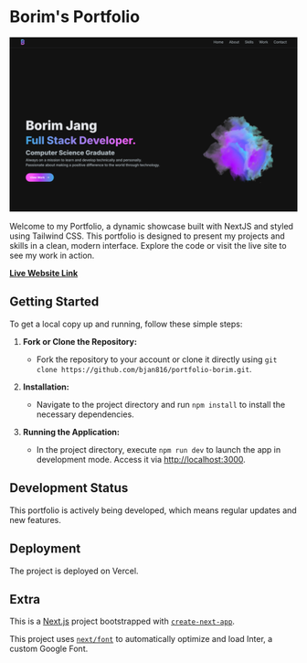 # Borim's Portfolio

![Portfolio Screenshot](./public/images/projects/Portfolio.PNG)

Welcome to my Portfolio, a dynamic showcase built with NextJS and styled using Tailwind CSS. This portfolio is designed to present my projects and skills in a clean, modern interface. Explore the code or visit the live site to see my work in action.

[**Live Website Link**](https://portfolio-borim.vercel.app/)

## Getting Started

To get a local copy up and running, follow these simple steps:

1. **Fork or Clone the Repository:**
   - Fork the repository to your account or clone it directly using `git clone https://github.com/bjan816/portfolio-borim.git`.

2. **Installation:**
   - Navigate to the project directory and run `npm install` to install the necessary dependencies.

3. **Running the Application:**
   - In the project directory, execute `npm run dev` to launch the app in development mode. Access it via [http://localhost:3000](http://localhost:3000).

## Development Status

This portfolio is actively being developed, which means regular updates and new features. 

## Deployment

The project is deployed on Vercel.

## Extra

This is a [Next.js](https://nextjs.org/) project bootstrapped with [`create-next-app`](https://github.com/vercel/next.js/tree/canary/packages/create-next-app).

This project uses [`next/font`](https://nextjs.org/docs/basic-features/font-optimization) to automatically optimize and load Inter, a custom Google Font.


